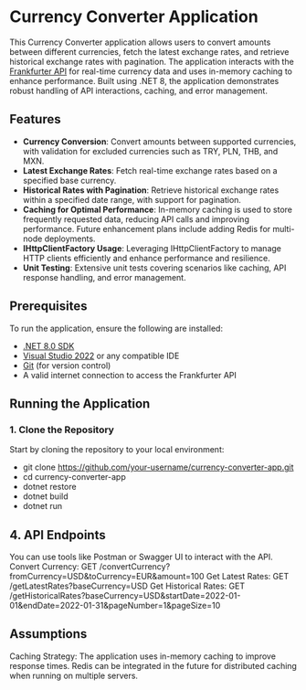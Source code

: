 # Currency Converter Application

This Currency Converter application allows users to convert amounts between different currencies, fetch the latest exchange rates, and retrieve historical exchange rates with pagination. The application interacts with the [Frankfurter API](https://www.frankfurter.app/) for real-time currency data and uses in-memory caching to enhance performance. Built using .NET 8, the application demonstrates robust handling of API interactions, caching, and error management.

## Features

- **Currency Conversion**: Convert amounts between supported currencies, with validation for excluded currencies such as TRY, PLN, THB, and MXN.
- **Latest Exchange Rates**: Fetch real-time exchange rates based on a specified base currency.
- **Historical Rates with Pagination**: Retrieve historical exchange rates within a specified date range, with support for pagination.
- **Caching for Optimal Performance**: In-memory caching is used to store frequently requested data, reducing API calls and improving performance. Future enhancement plans include adding Redis for multi-node deployments.
- **IHttpClientFactory Usage**: Leveraging IHttpClientFactory to manage HTTP clients efficiently and enhance performance and resilience.
- **Unit Testing**: Extensive unit tests covering scenarios like caching, API response handling, and error management.

## Prerequisites

To run the application, ensure the following are installed:

- [.NET 8.0 SDK](https://dotnet.microsoft.com/download/dotnet/8.0)
- [Visual Studio 2022](https://visualstudio.microsoft.com/downloads/) or any compatible IDE
- [Git](https://git-scm.com/) (for version control)
- A valid internet connection to access the Frankfurter API

## Running the Application

### 1. Clone the Repository

Start by cloning the repository to your local environment:

- git clone https://github.com/your-username/currency-converter-app.git
- cd currency-converter-app
- dotnet restore
- dotnet build
- dotnet run

## 4. API Endpoints
You can use tools like Postman or Swagger UI to interact with the API.
Convert Currency:
GET /convertCurrency?fromCurrency=USD&toCurrency=EUR&amount=100
Get Latest Rates:
GET /getLatestRates?baseCurrency=USD
Get Historical Rates:
GET /getHistoricalRates?baseCurrency=USD&startDate=2022-01-01&endDate=2022-01-31&pageNumber=1&pageSize=10

## Assumptions
Caching Strategy: The application uses in-memory caching to improve response times.
Redis can be integrated in the future for distributed caching when running on multiple servers.
